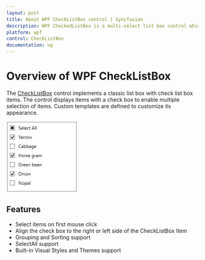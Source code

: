 ```yaml
---
layout: post
title: About WPF CheckListBox control | Syncfusion
description: WPF CheckedListBox is a multi-select list box control which enables one or more selection in list box using a checkbox.
platform: wpf
control: CheckListBox
documentation: ug
---
```


# Overview of WPF CheckListBox

The [CheckListBox](https://www.syncfusion.com/wpf-ui-controls/CheckedListBox) control implements a classic list box with check list box items. The control displays items with a check box to enable multiple selection of items. Custom templates are defined to customize its appearance.

![CheckListBox Control](Getting-Started_images/Control_Structure.png)

## Features

* Select items on first mouse click
* Align the check box to the right or left side of the CheckListBox Item
* Grouping and Sorting support
* SelectAll support
* Built-in Visual Styles and Themes support
